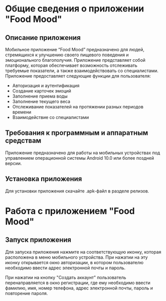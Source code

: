 # Общие сведения о приложении "Food Mood"
## Описание приложения
Мобильное приложение “Food Mood” предназначено для людей, стремящихся к улучшению своего пищевого поведения и эмоционального благополучия. Приложение представляет собой платформу, которая обеспечивает возможность отслеживать требуемые показатели, а также взаимодействовать со специалистами.
Приложение предоставляет следующие функции для пользователя:
* Авторизация и аутентификация
* Создание карточек эмоций
* Заполнение приема воды
* Заполнение текущего веса
* Отслеживание показателей на протяжении разных периодов времени
* Взаимодействие со специалистами

## Требования к программным и аппаратным средствам
Приложение предназначено для работы на мобильных устройствах под управлением операционной системы Android 10.0 или более поздней версии.

## Установка приложения
Для установки приложения скачайте .apk-файл в разделе релизов.

# Работа с приложением "Food Mood"
## Запуск приложения
Для запуска приложения нажмите на соответствующую иконку, которая расположена в меню мобильного устройства. При нажатии на эту иконку открывается окно авторизации, в котором пользователю необходимо ввести адрес электронной почты и пароль.

При нажатии на кнопку "Создать аккаунт" пользователь перенаправляется в окно регистрации, где ему необходимо ввести фамилию, имя, номер телефона, адрес электронной почты, пароль и повторение пароля.
